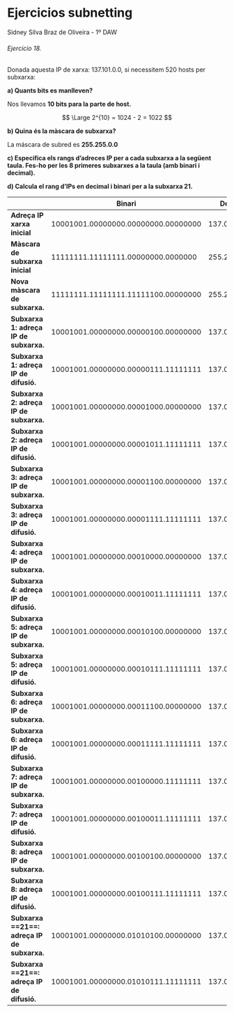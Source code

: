 # Ejercicios subnetting

Sidney Silva Braz de Oliveira - 1º DAW

###### Ejercicio 18.

Donada aquesta IP de xarxa: 137.101.0.0, si necessitem 520 hosts per subxarxa: 

**a) Quants bits es manlleven?**

Nos llevamos **10 bits para la parte de host.**

$$
	\Large 2^{10} = 1024 - 2 = 1022
$$

**b) Quina és la màscara de subxarxa?** 

La máscara de subred es **255.255.0.0**

**c) Especifica els rangs d’adreces IP per a cada subxarxa a la següent taula. Fes-ho per les 8 primeres subxarxes a la taula (amb binari i decimal).** 

**d) Calcula el rang d’IPs en decimal i binari per a la subxarxa 21.** 

|                                        | **Binari**                          | **Decimal**   |
| -------------------------------------- | ----------------------------------- | ------------- |
| **Adreça IP xarxa inicial**            | 10001001.00000000.00000000.00000000 | 137.0.0.0     |
| **Màscara de subxarxa inicial**        | 11111111.11111111.00000000.0000000  | 255.255.0.0   |
| **Nova màscara de subxarxa.**          | 11111111.11111111.11111100.00000000 | 255.255.252.0 |
| **Subxarxa 1: adreça IP de subxarxa.** | 10001001.00000000.00000100.00000000 | 137.0.4.0     |
| **Subxarxa 1: adreça IP de difusió.**  | 10001001.00000000.00000111.11111111 | 137.0.7.255   |
| **Subxarxa 2: adreça IP de subxarxa.** | 10001001.00000000.00001000.00000000 | 137.0.8.0     |
| **Subxarxa 2: adreça IP de difusió.**  | 10001001.00000000.00001011.11111111 | 137.0.11.255  |
| **Subxarxa 3: adreça IP de subxarxa.** | 10001001.00000000.00001100.00000000 | 137.0.12.0    |
| **Subxarxa 3: adreça IP de difusió.**  | 10001001.00000000.00001111.11111111 | 137.0.15.255  |
| **Subxarxa 4: adreça IP de subxarxa.** | 10001001.00000000.00010000.00000000 | 137.0.16.0    |
| **Subxarxa 4: adreça IP de difusió.**  | 10001001.00000000.00010011.11111111 | 137.0.19.255  |
| **Subxarxa 5: adreça IP de subxarxa.** | 10001001.00000000.00010100.00000000 | 137.0.20.0    |
| **Subxarxa 5: adreça IP de difusió.**  | 10001001.00000000.00010111.11111111 | 137.0.23.255  |
| **Subxarxa 6: adreça IP de subxarxa.** | 10001001.00000000.00011100.00000000 | 137.0.24.0    |
| **Subxarxa 6: adreça IP de difusió.**  | 10001001.00000000.00011111.11111111 | 137.0.27.255  |
| **Subxarxa 7: adreça IP de subxarxa.** | 10001001.00000000.00100000.11111111 | 137.0.28.0    |
| **Subxarxa 7: adreça IP de difusió.**  | 10001001.00000000.00100011.11111111 | 137.0.31.255  |
| **Subxarxa 8: adreça IP de subxarxa.** | 10001001.00000000.00100100.00000000 | 137.0.32.0    |
| **Subxarxa 8: adreça IP de difusió.**  | 10001001.00000000.00100111.11111111 | 137.0.35.255  |
| **Subxarxa ==21==: adreça IP de subxarxa.** | 10001001.00000000.01010100.00000000 | 137.0.84.0    |
| **Subxarxa ==21==: adreça IP de difusió.**  | 10001001.00000000.01010111.11111111 | 137.0.87.255  |                                       |                                     |               |





